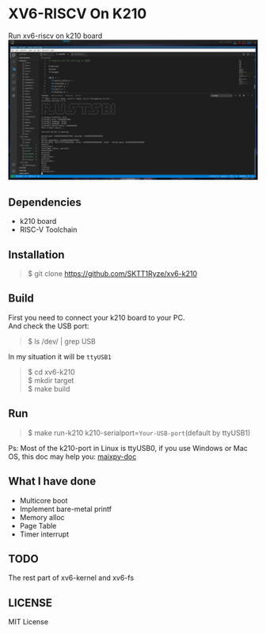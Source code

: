 # XV6-RISCV On K210
Run xv6-riscv on k210 board
![run-k210](./img/run-k210.png)  

## Dependencies
+ k210 board
+ RISC-V Toolchain

## Installation
>\$ git clone https://github.com/SKTT1Ryze/xv6-k210

## Build
First you need to connect your k210 board to your PC.  
And check the USB port:  
>\$ ls /dev/ | grep USB  

In my situation it will be `ttyUSB1`  

>\$ cd xv6-k210  
>\$ mkdir target  
>\$ make build

## Run
>\$ make run-k210 k210-serialport=`Your-USB-port`(default by ttyUSB1)  

Ps: Most of the k210-port in Linux is ttyUSB0, if you use Windows or Mac OS, this doc 
may help you: [maixpy-doc](https://maixpy.sipeed.com/zh/get_started/env_install_driver.html#)  

## What I have done
+ Multicore boot
+ Implement bare-metal printf
+ Memory alloc
+ Page Table
+ Timer interrupt

## TODO
The rest part of xv6-kernel and xv6-fs

## LICENSE
MIT License
